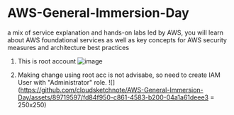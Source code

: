 # AWS-General-Immersion-Day
a mix of service explanation and hands-on labs led by AWS, you will learn about AWS foundational services as well as key concepts for AWS security measures and architecture best practices


1) This is root account
![image](https://github.com/cloudsketchnote/AWS-General-Immersion-Day/assets/89719597/fb53bf9a-7fac-46a6-a729-1dc75bbaeb03)

2) Making change using root acc is not advisabe, so need to create IAM User with "Administrator" role.
![](https://github.com/cloudsketchnote/AWS-General-Immersion-Day/assets/89719597/fd84f950-c861-4583-b200-04a1a61deee3 = 250x250)

